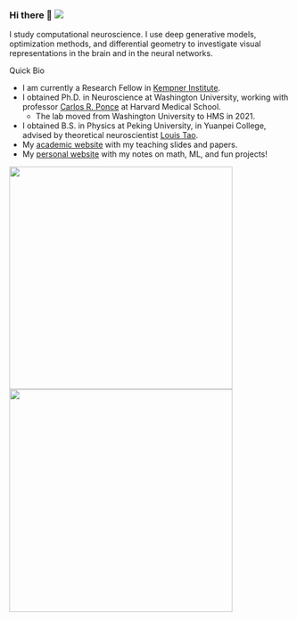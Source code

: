 ### Hi there 👋 ![](https://komarev.com/ghpvc/?username=Animadversio)

I study computational neuroscience. I use deep generative models, optimization methods, and differential geometry to investigate visual representations in the brain and in the neural networks. 

Quick Bio
- I am currently a Research Fellow in [Kempner Institute](https://www.harvard.edu/kempner-institute/leadership/#researchers). 
- I obtained Ph.D. in Neuroscience at Washington University, working with professor [Carlos R. Ponce](https://ponce.hms.harvard.edu/) at Harvard Medical School. 
  - The lab moved from Washington University to HMS in 2021.
- I obtained B.S. in Physics at Peking University, in Yuanpei College, advised by theoretical neuroscientist [Louis Tao](https://www.cbi.pku.edu.cn/people/cbifaculty/265951.htm). 
- My [academic website](https://scholar.harvard.edu/binxuw/home) with my teaching slides and papers. 
- My [personal website](https://animadversio.github.io/) with my notes on math, ML, and fun projects! 

<img src="https://github-readme-stats.vercel.app/api?username=Animadversio&show_icons=true&bg_color=30,e96443,904e95&title_color=fff&text_color=fff&hide=prs,issues" width="400"/>
<img src="https://github-readme-stats.vercel.app/api/top-langs/?username=Animadversio&hide=Jupyter%20Notebook&&layout=compact" width="400"/>

<!-- ![Binxu's GitHub stats](https://github-readme-stats.vercel.app/api?username=Animadversio&show_icons=true&bg_color=30,e96443,904e95&title_color=fff&text_color=fff&hide=prs,issues)
![Binxu's Top Langs](https://github-readme-stats.vercel.app/api/top-langs/?username=Animadversio&hide=Jupyter%20Notebook&&layout=compact | width=400) -->

<!--
**Animadversio/Animadversio** is a ✨ _special_ ✨ repository because its `README.md` (this file) appears on your GitHub profile.

Here are some ideas to get you started:

- 🔭 I’m currently working on ...
- 🌱 I’m currently learning ...
- 👯 I’m looking to collaborate on ...
- 🤔 I’m looking for help with ...
- 💬 Ask me about ...
- 📫 How to reach me: ...
- 😄 Pronouns: ...
- ⚡ Fun fact: ...
-->
